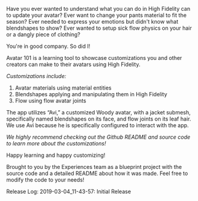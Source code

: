 Have you ever wanted to understand what you can do in High Fidelity can to update your avatar? 
Ever want to change your pants material to fit the season? 
Ever needed to express your emotions but didn't know what blendshapes to show?
Ever wanted to setup sick flow physics on your hair or a dangly piece of clothing?

You're in good company. So did I!

Avatar 101 is a learning tool to showcase customizations you and other creators can make to their avatars using High Fidelity. 

*Customizations include:*
1. Avatar materials using material entities
2. Blendshapes applying and manipulating them in High Fidelity
3. Flow using flow avatar joints

The app utilizes “Avi,” a customized Woody avatar, with a jacket submesh, specifically named blendshapes on its face, and flow joints on its leaf hair. We use Avi because he is specifically configured to interact with the app. 

*We highly recommend checking out the Github README and source code to learn more about the customizations!*

Happy learning and happy customizing!

Brought to you by the Experiences team as a blueprint project with the source code and a detailed README about how it was made. Feel free to modify the code to your needs!

Release Log: 2019-03-04_11-43-57: Initial Release